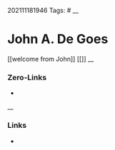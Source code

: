 202111181946
Tags: #
__
# John A. De Goes  
[[welcome from John]]
[[]]
__
### Zero-Links
-

__
### Links
- 

 
 